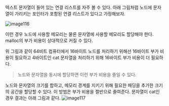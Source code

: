 텍스트 문자열이 들어 있는 연결 리스트를 자주 볼 수 있다.
아래 그림처럼 노드에 문자열이 가리키는 포인터가 포함된 연결 리스트가 있다고 가정해보자.

![image116](https://github.com/user-attachments/assets/ea8726e1-87f1-4c82-b66b-918393f45c5f)

이런 경우 노드에 사용할 메모리는 물론 문자열에 사용할 메모리도 할당해야 한다. malloc의 부가 비용이 상대적으로 커질 수 있다.

위 그림과 같이 64비트 컴퓨터에서 16바이트 노드를 처리하기 위해선 16바이트 부가 비용이 필요하고 4바이트인 cat 문자열을 처리하기 위해 16바이트 부가 비용이 더 필요하다.

> 노드와 문자열을 동시에 할당하면 이런 부가 비용을 줄일 수 있다.

노드와 문자열의 크기를 합하고, 메모리 경계를 지키기 위해 필요한 패딩을 추가한 크기의 공간을 할당할 수 있다. 이 방법은 부가 비용을 절반으로 줄여준다. 문자열이 cat인 경우 결과는 아래 그림과 같다.
![image117](https://github.com/user-attachments/assets/8668e60c-80fb-49af-9cdd-609d0baf049c)